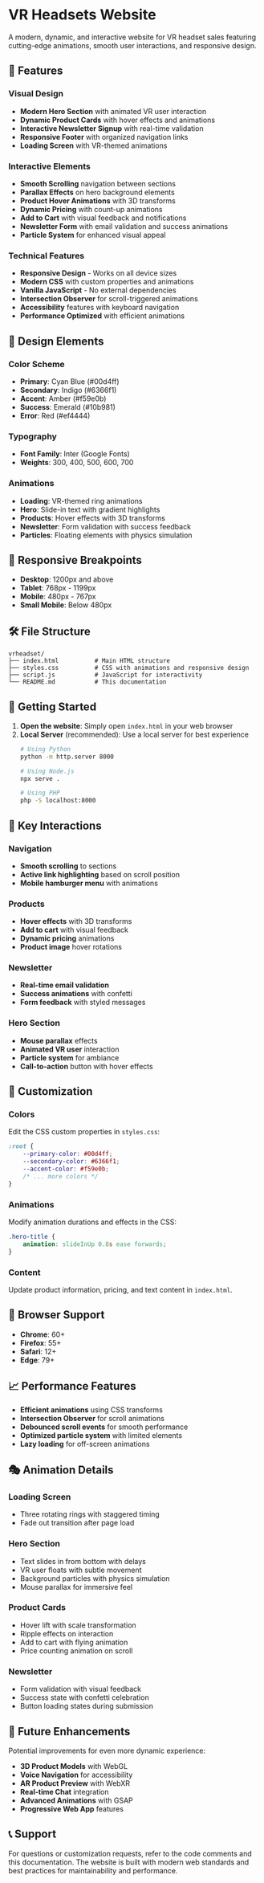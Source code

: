 # VR Headsets Website

A modern, dynamic, and interactive website for VR headset sales featuring cutting-edge animations, smooth user interactions, and responsive design.

## 🚀 Features

### Visual Design
- **Modern Hero Section** with animated VR user interaction
- **Dynamic Product Cards** with hover effects and animations
- **Interactive Newsletter Signup** with real-time validation
- **Responsive Footer** with organized navigation links
- **Loading Screen** with VR-themed animations

### Interactive Elements
- **Smooth Scrolling** navigation between sections
- **Parallax Effects** on hero background elements
- **Product Hover Animations** with 3D transforms
- **Dynamic Pricing** with count-up animations
- **Add to Cart** with visual feedback and notifications
- **Newsletter Form** with email validation and success animations
- **Particle System** for enhanced visual appeal

### Technical Features
- **Responsive Design** - Works on all device sizes
- **Modern CSS** with custom properties and animations
- **Vanilla JavaScript** - No external dependencies
- **Intersection Observer** for scroll-triggered animations
- **Accessibility** features with keyboard navigation
- **Performance Optimized** with efficient animations

## 🎨 Design Elements

### Color Scheme
- **Primary**: Cyan Blue (#00d4ff)
- **Secondary**: Indigo (#6366f1)
- **Accent**: Amber (#f59e0b)
- **Success**: Emerald (#10b981)
- **Error**: Red (#ef4444)

### Typography
- **Font Family**: Inter (Google Fonts)
- **Weights**: 300, 400, 500, 600, 700

### Animations
- **Loading**: VR-themed ring animations
- **Hero**: Slide-in text with gradient highlights
- **Products**: Hover effects with 3D transforms
- **Newsletter**: Form validation with success feedback
- **Particles**: Floating elements with physics simulation

## 📱 Responsive Breakpoints

- **Desktop**: 1200px and above
- **Tablet**: 768px - 1199px
- **Mobile**: 480px - 767px
- **Small Mobile**: Below 480px

## 🛠️ File Structure

```
vrheadset/
├── index.html          # Main HTML structure
├── styles.css          # CSS with animations and responsive design
├── script.js           # JavaScript for interactivity
└── README.md           # This documentation
```

## 🚀 Getting Started

1. **Open the website**: Simply open `index.html` in your web browser
2. **Local Server** (recommended): Use a local server for best experience
   ```bash
   # Using Python
   python -m http.server 8000
   
   # Using Node.js
   npx serve .
   
   # Using PHP
   php -S localhost:8000
   ```

## 🎯 Key Interactions

### Navigation
- **Smooth scrolling** to sections
- **Active link highlighting** based on scroll position
- **Mobile hamburger menu** with animations

### Products
- **Hover effects** with 3D transforms
- **Add to cart** with visual feedback
- **Dynamic pricing** animations
- **Product image** hover rotations

### Newsletter
- **Real-time email validation**
- **Success animations** with confetti
- **Form feedback** with styled messages

### Hero Section
- **Mouse parallax** effects
- **Animated VR user** interaction
- **Particle system** for ambiance
- **Call-to-action** button with hover effects

## 🎨 Customization

### Colors
Edit the CSS custom properties in `styles.css`:
```css
:root {
    --primary-color: #00d4ff;
    --secondary-color: #6366f1;
    --accent-color: #f59e0b;
    /* ... more colors */
}
```

### Animations
Modify animation durations and effects in the CSS:
```css
.hero-title {
    animation: slideInUp 0.8s ease forwards;
}
```

### Content
Update product information, pricing, and text content in `index.html`.

## 🔧 Browser Support

- **Chrome**: 60+
- **Firefox**: 55+
- **Safari**: 12+
- **Edge**: 79+

## 📈 Performance Features

- **Efficient animations** using CSS transforms
- **Intersection Observer** for scroll animations
- **Debounced scroll events** for smooth performance
- **Optimized particle system** with limited elements
- **Lazy loading** for off-screen animations

## 🎭 Animation Details

### Loading Screen
- Three rotating rings with staggered timing
- Fade out transition after page load

### Hero Section
- Text slides in from bottom with delays
- VR user floats with subtle movement
- Background particles with physics simulation
- Mouse parallax for immersive feel

### Product Cards
- Hover lift with scale transformation
- Ripple effects on interaction
- Add to cart with flying animation
- Price counting animation on scroll

### Newsletter
- Form validation with visual feedback
- Success state with confetti celebration
- Button loading states during submission

## 🚀 Future Enhancements

Potential improvements for even more dynamic experience:
- **3D Product Models** with WebGL
- **Voice Navigation** for accessibility
- **AR Product Preview** with WebXR
- **Real-time Chat** integration
- **Advanced Animations** with GSAP
- **Progressive Web App** features

## 📞 Support

For questions or customization requests, refer to the code comments and this documentation. The website is built with modern web standards and best practices for maintainability and performance.

